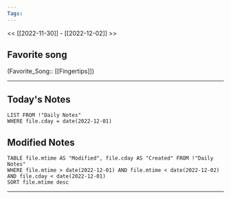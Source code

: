 ```yaml
---
Tags:
---
```

<< [[2022-11-30]] - [[2022-12-02]] >>
## Favorite song
(Favorite_Song:: [[Fingertips]])
___
## Today's Notes
```dataview
LIST FROM !"Daily Notes"
WHERE file.cday = date(2022-12-01)
```
## Modified Notes
```dataview
TABLE file.mtime AS "Modified", file.cday AS "Created" FROM !"Daily Notes" 
WHERE file.mtime > date(2022-12-01) AND file.mtime < date(2022-12-02) AND file.cday < date(2022-12-01)
SORT file.mtime desc
```
___
